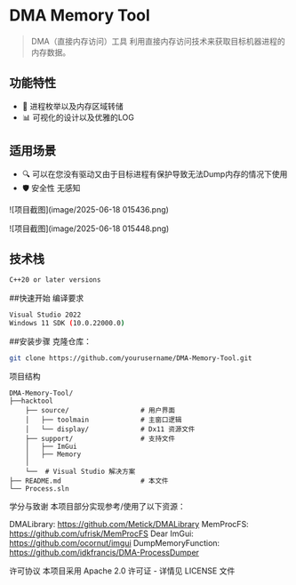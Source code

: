 # DMA Memory Tool

> DMA（直接内存访问）工具
利用直接内存访问技术来获取目标机器进程的内存数据。


## 功能特性
- 💾 进程枚举以及内存区域转储 
- 📊 可视化的设计以及优雅的LOG
## 适用场景
- 🔍 可以在您没有驱动又由于目标进程有保护导致无法Dump内存的情况下使用
- 🛡️ 安全性 无感知

![项目截图](image/2025-06-18 015436.png) <!-- 替换为你的实际图片路径 -->

![项目截图](image/2025-06-18 015448.png) <!-- 替换为你的实际图片路径 -->


## 技术栈
```bash
C++20 or later versions
```

##快速开始
编译要求

```bash
Visual Studio 2022
Windows 11 SDK (10.0.22000.0)
```

##安装步骤
克隆仓库：

```bash
git clone https://github.com/yourusername/DMA-Memory-Tool.git
```

项目结构
```info
DMA-Memory-Tool/
├──hacktool
    ├── source/                  # 用户界面
    │   ├── toolmain             # 主窗口逻辑
    │   └── display/             # Dx11 资源文件
    ├── support/                 # 支持文件
    │   ├── ImGui
    │   ├── Memory
    │
    └──  # Visual Studio 解决方案
├── README.md                    # 本文件
└── Process.sln
```

学分与致谢
本项目部分实现参考/使用了以下资源：

DMALibrary: https://github.com/Metick/DMALibrary
MemProcFS: https://github.com/ufrisk/MemProcFS
Dear ImGui: https://github.com/ocornut/imgui
DumpMemoryFunction: https://github.com/idkfrancis/DMA-ProcessDumper

许可协议
本项目采用 Apache 2.0 许可证 - 详情见 LICENSE 文件